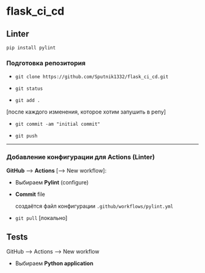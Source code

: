 # flask_ci_cd


## Linter

`pip install pylint`

### Подготовка репозитория
- `git clone https://github.com/Sputnik1332/flask_ci_cd.git`


- `git status`


- `git add .`

[после каждого изменения, которое хотим запушить в репу]
- `git commit -am "initial commit"`

- `git push`

-----

### Добавление конфигурации для Actions (Linter)

**GitHub** --> **Actions** [--> New workflow]:

- Выбираем **Pylint** (configure)


- **Commit** file

    создаётся файл конфигурации
`.github/workflows/pylint.yml`


- `git pull` [локально]


## Tests

GitHub --> Actions --> New workflow

- Выбираем **Python application**


